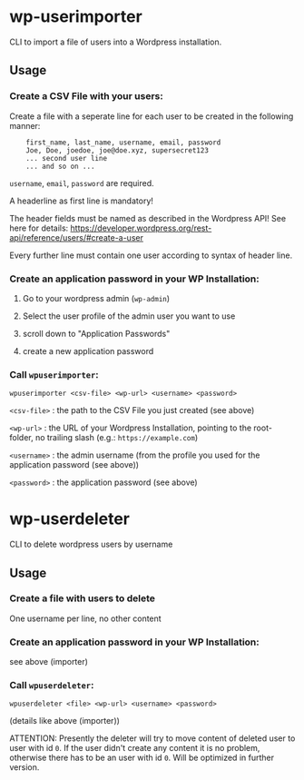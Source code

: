 # wp-userimporter
CLI to import a file of users into a Wordpress installation.

## Usage

### Create a CSV File with your users:

Create a file with a seperate line for each user to be created in the following manner:

```
    first_name, last_name, username, email, password
    Joe, Doe, joedoe, joe@doe.xyz, supersecret123
    ... second user line
    ... and so on ...
```

`username`, `email`, `password` are required.

A headerline as first line is mandatory!

The header fields must be named as described in the Wordpress API!
See here for details:
https://developer.wordpress.org/rest-api/reference/users/#create-a-user

Every further line must contain one user according to syntax of header line.

### Create an application password in your WP Installation:

1. Go to your wordpress admin (`wp-admin`)

1. Select the user profile of the admin user you want to use

1. scroll down to "Application Passwords"

1. create a new application password

### Call `wpuserimporter`:

`wpuserimporter <csv-file> <wp-url> <username> <password>`

`<csv-file>` : the path to the CSV File you just created (see above)

`<wp-url>` : the URL of your Wordpress Installation, pointing to the root-folder, no trailing 
             slash (e.g.: `https://example.com`)

`<username>` : the admin username (from the profile you used for the application password
(see above))

`<password>` : the application password (see above)


# wp-userdeleter
CLI to delete wordpress users by username

## Usage

### Create a file with users to delete

One username per line, no other content

### Create an application password in your WP Installation:

see above (importer)

### Call `wpuserdeleter`:

`wpuserdeleter <file> <wp-url> <username> <password>`

(details like above (importer))

ATTENTION: Presently the deleter will try to move content of deleted user to user with id `0`. 
If the user didn't create any content it is no problem, otherwise there has to be an user with id `0`.
Will be optimized in further version.